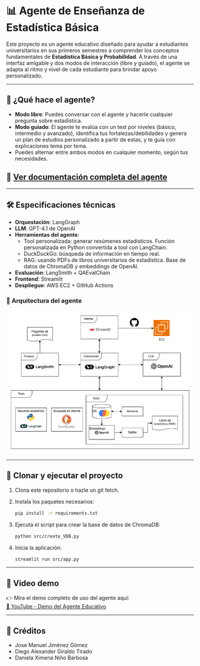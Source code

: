 # 📊 Agente de Enseñanza de Estadística Básica

Este proyecto es un agente educativo diseñado para ayudar a estudiantes universitarios en sus primeros semestres a comprender los conceptos fundamentales de **Estadística Básica y Probabilidad**. A través de una interfaz amigable y dos modos de interacción (libre y guiado), el agente se adapta al ritmo y nivel de cada estudiante para brindar apoyo personalizado.

---

## 🚀 ¿Qué hace el agente?

- **Modo libre**: Puedes conversar con el agente y hacerle cualquier pregunta sobre estadística.
- **Modo guiado**: El agente te evalúa con un test por niveles (básico, intermedio y avanzado), identifica tus fortalezas/debilidades y genera un plan de estudios personalizado a partir de estas, y te guía con explicaciones tema por tema.
- Puedes alternar entre ambos modos en cualquier momento, según tus necesidades.

## 📄 [Ver documentación completa del agente](Documentacion_agente.pdf)

---

## 🛠️ Especificaciones técnicas

- **Orquestación**: LangGraph
- **LLM**: GPT-4.1 de OpenAI
- **Herramientas del agente**:
  - Tool personalizada: generar resúmenes estadísticos. Función personalizada en Python convertida a tool con LangChain.
  - DuckDuckGo: búsqueda de información en tiempo real.
  - RAG: usando PDFs de libros universitarios de estadística. Base de datos de ChromaDB y embeddings de OpenAI.  
- **Evaluación**: LangSmith + QAEvalChain
- **Frontend**: Streamlit
- **Despliegue**: AWS EC2 + GitHub Actions

### 🧱 Arquitectura del agente

![Arquitectura](diagrams/Arquitectura.png)

---

## 🧪 Clonar y ejecutar el proyecto

1. Clona este repositorio o hazle un git fetch.

2. Instala los paquetes necesarios:
   ```bash
   pip install -r requirements.txt
   ```

3. Ejecuta el script para crear la base de datos de ChromaDB:
   ```bash
   python src/create_VDB.py
   ```

4. Inicia la aplicación:
   ```bash
   streamlit run src/app.py
   ```

---

## 🎥 Video demo

👉 Mira el demo completo de uso del agente aquí:  
[🔗 YouTube - Demo del Agente Educativo](https://youtu.be/TDtKL5xZIps?si=WQrrc7gHHjZhcWHk)

---

## 📌 Créditos

- Jose Manuel Jiménez Gómez
- Diego Alexander Giraldo Tirado  
- Daniela Ximena Niño Barbosa  
